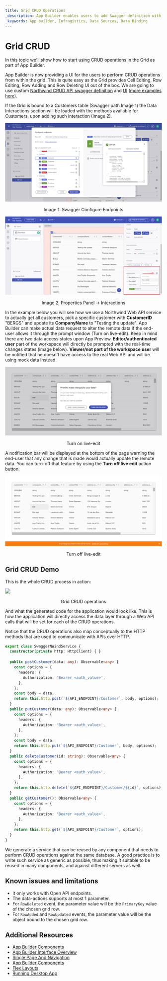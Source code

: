 ```yaml
---
title: Grid CRUD Operations
_description: App Builder enables users to add Swagger definition with endpoints, authentication and parameters
_keywords: App builder, Infragistics, Data Sources, Data Binding
---
```


# Grid CRUD
In this topic we'll show how to start using CRUD operations in the Grid as part of App Builder.

App Builder is now providing a UI for the users to perform CRUD operations from within the grid. This is quite easy as the Grid provides Cell Editing, Row Editing, Row Adding and Row Deleting UI out of the box. We are going to use custom [Northwind CRUD API swagger definition](https://data-northwind.indigo.design/swagger/v1/swagger.json) and [UI](https://data-northwind.indigo.design/swagger/index.html) ([more examples here](https://github.com/IgniteUI/app-builder-docfx/wiki/CRUD-API-Examples#northwind-crud-api)).

If the Grid is bound to a Customers table (Swagger path Image 1) the Data Interactions section will be loaded with the methods available for Customers, upon adding such interaction (Image 2).

<img class="box-shadow" src="../images/using-data-in-your-app/swagger-customers-api.png" />
<p style="text-align:center;">Image 1: Swagger Configure Endpoints</p>

<img class="box-shadow" src="../images/using-data-in-your-app/adding-data-interaction.png" />
<p style="text-align:center;">Image 2: Properties Panel -> Interactions</p>

In the example below you will see how we use a Northwind Web API service to actually get all customers, pick a specific customer with **CustomerID** "BERGS" and update its **CompanyName** to "Testing the update". App Builder can make actual data request to alter the remote data if the end-user allows it through the prompt window (Turn on live-edit). Keep in mind there are two data access states upon App Preview. **Editor/authenticated user** part of the workspace will directly be prompted with the real-time changes states (image below). **Viewer/not part of the workspace user** will be notified that he doesn't have access to the real Web API and will be using mock data instead.

<img class="box-shadow" src="../images/using-data-in-your-app/want-to-make-any-changes-question.png" />
<p style="text-align:center;">Turn on live-edit</p>

A notification bar will be displayed at the bottom of the page warning the end-user that any change that is made would actually update the remote data. You can turn-off that feature by using the **Turn off live edit** action button.


<img class="box-shadow" src="../images/using-data-in-your-app/turn-off-live-update.png" />
<p style="text-align:center;">Turn off live-edit</p>

## Grid CRUD Demo

This is the whole CRUD process in action:

<img class="box-shadow" src="../images/using-data-in-your-app/Grid-CRUD.gif" />
<p style="text-align:center;">Grid CRUD operations</p>

And what the generated code for the application would look like. This is how the application will directly access the data layer through a Web API calls that will be set for each of the CRUD operations.

Notice that the CRUD operations also map conceptually to the HTTP methods that are used to communicate with APIs over HTTP.

```ts
export class SwaggerNWindService {
  constructor(private http: HttpClient) { }

  public postCustomer(data: any): Observable<any> {
    const options = {
      headers: {
        Authorization: 'Bearer <auth_value>',
      },
    };
    const body = data;
    return this.http.post(`${API_ENDPOINT}/Customer`, body, options);
  }
  public putCustomer(data: any): Observable<any> {
    const options = {
      headers: {
        Authorization: 'Bearer <auth_value>',
      },
    };
    const body = data;
    return this.http.put(`${API_ENDPOINT}/Customer`, body, options);
  }
  public deleteCustomer(id: string): Observable<any> {
    const options = {
      headers: {
        Authorization: 'Bearer <auth_value>',
      },
    };
    return this.http.delete(`${API_ENDPOINT}/Customer/${id}`, options);
  }
  public getCustomer(): Observable<any> {
    const options = {
      headers: {
        Authorization: 'Bearer <auth_value>',
      },
    };
    return this.http.get(`${API_ENDPOINT}/Customer`, options);
  }
}
```

We generate a service that can be reused by any component that needs to perform CRUD operations against the same database. A good practice is to write such service as generic as possible, thus making it suitable to be reused in many components, and against different servers as well.

## Known issues and limitations

- It only works with Open API endpoints.
- The data-actions supports at most 1 parameter.
- For `RowDeleted` event, the parameter value will be the `PrimaryKey` value of the chosen grid row.
- For `RowAdded` and `RowUpdated` events, the parameter value will be the object bound to the chosen grid row.

## Additional Resources

<div class="divider--half"></div>

* [App Builder Components](../indigo-design-app-builder-components.md)
* [App Builder Interface Overview](../interface-overview.md)
* [Single Page And Navigation](../single-page-apps-and-navigation.md)
* [App Builder Components](../indigo-design-app-builder-components.md)
* [Flex Layouts](../flex-layouts/flex-layouts.md)
* [Running Desktop App](../running-desktop-app.md)
